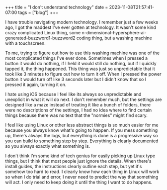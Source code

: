 +++
title = "I don't understand technology"
date = 2023-11-08T21:57:41-07:00
tags = ["blog"]
+++

I have trouble navigating modern technology. I remember just a few weeks ago, I got the maddest I've ever gotten at technology. It wasn't some kind crazy complicated Linux thing, some n-dimensional-hypersphere-ai-generated-buzzword1-buzzword2 coding thing, but a washing machine with a touchscreen. 

To me, trying to figure out how to use this washing machine was one of the most complicated things I've ever done. Sometimes when I pressed a button it would do nothing, if I held it would still do nothing, but if I quickly tapped it, the thing happened. This thing was just so unpredictable that it took like 3 minutes to figure out how to turn it off. When I pressed the power button it would turn off like 3 seconds later but I didn't know that so I pressed it again, turning it on. 

I hate using iOS because I feel like its always so unpredictable and unexplicit in what it will do next. I don't remember much, but the settings are designed like a maze instead of treating it like a bunch of folders, there were no descriptions of the settings, I had no idea where to find certain things because there was no text that the "normies" might find scary.

I feel like using Linux or other less abstract things is so much easier for me because you always know what's going to happen. If you mess something up, there's always the logs, but everything is done is a progressive way so you can build to something step by step. Everything is clearly documented so you always exactly what something is. 

I don't think I'm some kind of tech genius for easily picking up Linux type things, but I think that most people just ignore the details. When there's install guides, the instructions clearly outline each step, but yet it's somehow too hard to read. I clearly know how each thing in Linux will work so when I do trial and error, I never need to predict the way that something will act. I only need to keep doing it until the thing I want to do happens.
